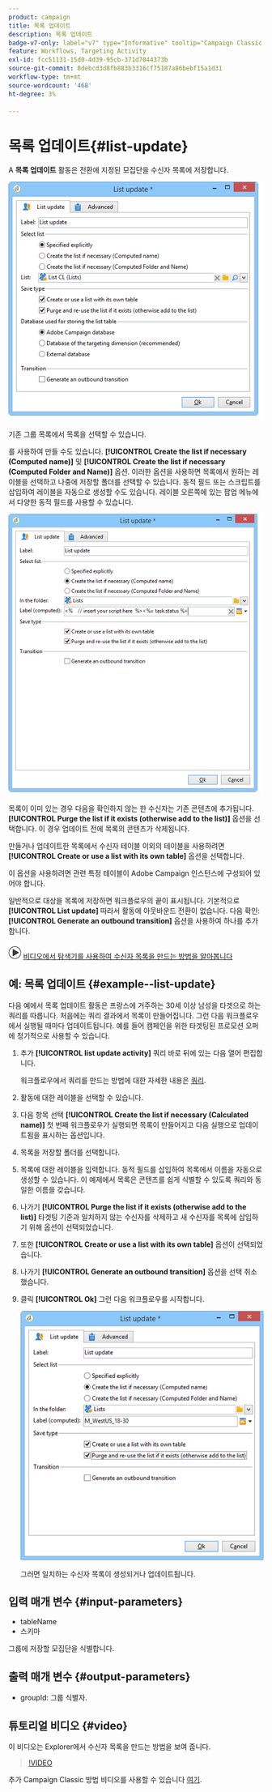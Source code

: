 ```yaml
---
product: campaign
title: 목록 업데이트
description: 목록 업데이트
badge-v7-only: label="v7" type="Informative" tooltip="Campaign Classic v7에만 적용"
feature: Workflows, Targeting Activity
exl-id: fcc51131-15d0-4d39-95cb-371d7044373b
source-git-commit: 8debcd3d8fb883b3316cf75187a86bebf15a1d31
workflow-type: tm+mt
source-wordcount: '468'
ht-degree: 3%

---
```


# 목록 업데이트{#list-update}



A **목록 업데이트** 활동은 전환에 지정된 모집단을 수신자 목록에 저장합니다.

![](assets/s_user_segmentation_update_group.png)

기존 그룹 목록에서 목록을 선택할 수 있습니다.

를 사용하여 만들 수도 있습니다. **[!UICONTROL Create the list if necessary (Computed name)]** 및 **[!UICONTROL Create the list if necessary (Computed Folder and Name)]** 옵션. 이러한 옵션을 사용하면 목록에서 원하는 레이블을 선택하고 나중에 저장할 폴더를 선택할 수 있습니다. 동적 필드 또는 스크립트를 삽입하여 레이블을 자동으로 생성할 수도 있습니다. 레이블 오른쪽에 있는 팝업 메뉴에서 다양한 동적 필드를 사용할 수 있습니다.

![](assets/s_user_segmentation_update_list_calc.png)

목록이 이미 있는 경우 다음을 확인하지 않는 한 수신자는 기존 콘텐츠에 추가됩니다. **[!UICONTROL Purge the list if it exists (otherwise add to the list)]** 옵션을 선택합니다. 이 경우 업데이트 전에 목록의 콘텐츠가 삭제됩니다.

만들거나 업데이트한 목록에서 수신자 테이블 이외의 테이블을 사용하려면 **[!UICONTROL Create or use a list with its own table]** 옵션을 선택합니다.

이 옵션을 사용하려면 관련 특정 테이블이 Adobe Campaign 인스턴스에 구성되어 있어야 합니다.

일반적으로 대상을 목록에 저장하면 워크플로우의 끝이 표시됩니다. 기본적으로 **[!UICONTROL List update]** 따라서 활동에 아웃바운드 전환이 없습니다. 다음 확인: **[!UICONTROL Generate an outbound transition]** 옵션을 사용하여 하나를 추가합니다.

![](assets/do-not-localize/how-to-video.png) [비디오에서 탐색기를 사용하여 수신자 목록을 만드는 방법을 알아봅니다](#video)

## 예: 목록 업데이트 {#example--list-update}

다음 예에서 목록 업데이트 활동은 프랑스에 거주하는 30세 이상 남성을 타겟으로 하는 쿼리를 따릅니다. 처음에는 쿼리 결과에서 목록이 만들어집니다. 그런 다음 워크플로우에서 실행될 때마다 업데이트됩니다. 예를 들어 캠페인을 위한 타겟팅된 프로모션 오퍼에 정기적으로 사용할 수 있습니다.

1. 추가 **[!UICONTROL list update activity]** 쿼리 바로 뒤에 있는 다음 열어 편집합니다.

   워크플로우에서 쿼리를 만드는 방법에 대한 자세한 내용은 [쿼리](query.md).

1. 활동에 대한 레이블을 선택할 수 있습니다.
1. 다음 항목 선택 **[!UICONTROL Create the list if necessary (Calculated name)]** 첫 번째 워크플로우가 실행되면 목록이 만들어지고 다음 실행으로 업데이트됨을 표시하는 옵션입니다.
1. 목록을 저장할 폴더를 선택합니다.
1. 목록에 대한 레이블을 입력합니다. 동적 필드를 삽입하여 목록에서 이름을 자동으로 생성할 수 있습니다. 이 예제에서 목록은 콘텐츠를 쉽게 식별할 수 있도록 쿼리와 동일한 이름을 갖습니다.
1. 나가기 **[!UICONTROL Purge the list if it exists (otherwise add to the list)]** 타겟팅 기준과 일치하지 않는 수신자를 삭제하고 새 수신자를 목록에 삽입하기 위해 옵션이 선택되었습니다.
1. 또한 **[!UICONTROL Create or use a list with its own table]** 옵션이 선택되었습니다.
1. 나가기 **[!UICONTROL Generate an outbound transition]** 옵션을 선택 취소했습니다.
1. 클릭 **[!UICONTROL Ok]** 그런 다음 워크플로우를 시작합니다.

   ![](assets/s_user_segmentation_update_list_calc_example.png)

   그러면 일치하는 수신자 목록이 생성되거나 업데이트됩니다.

## 입력 매개 변수 {#input-parameters}

* tableName
* 스키마

그룹에 저장할 모집단을 식별합니다.

## 출력 매개 변수 {#output-parameters}

* groupId: 그룹 식별자.

## 튜토리얼 비디오 {#video}

이 비디오는 Explorer에서 수신자 목록을 만드는 방법을 보여 줍니다.

>[!VIDEO](https://video.tv.adobe.com/v/25602/quality=12)

추가 Campaign Classic 방법 비디오를 사용할 수 있습니다 [여기](https://experienceleague.adobe.com/docs/campaign-classic-learn/tutorials/overview.html?lang=ko).
